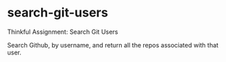 # search-git-users
Thinkful Assignment: Search Git Users

Search Github, by username, and return all the repos associated with that user. 
